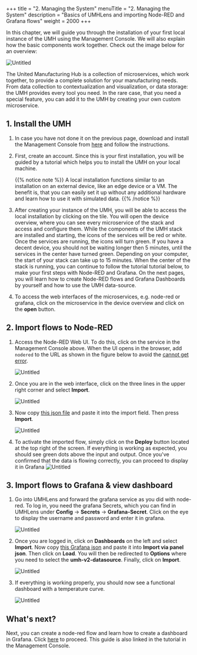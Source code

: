 +++
title = "2. Managing the System"
menuTitle = "2. Managing the System"
description = "Basics of UMHLens and importing Node-RED and Grafana flows"
weight = 2000
+++

  In this chapter, we will guide you through the installation of your first local 
  instance of the UMH using the Management Console. We will also explain how the
  basic components work together. Check out the image below for an overview:

![Untitled](/images/getstarted/managingTheSystem/getStartedUMHSimplifiedpng.png)

  The United Manufacturing Hub is a collection of microservices, which work
  together, to provide a complete solution for your manufacturing needs. From 
  data collection to contextualization and visualization, or data storage:
  the UMH provides every tool you need. In the rare case, that you need a special 
  feature, you can add it to the UMH by creating your own custom microservice.

## 1. Install the UMH

1. In case you have not done it on the previous page, download and install
   the Management Console from [here](https://mgmt.docs.umh.app/docs/getstarted/download/)
   and follow the instructions.
2. First, create an account. Since this is your first installation, you will be
   guided by a tutorial which helps you to install the UMH on your local machine.

   {{% notice note %}}
   A local installation functions similar to an installation on an external device,
   like an edge device or a VM. The benefit is, that you can easily set it up
   without any additional hardware and learn how to use it with simulated data.
   {{% /notice %}}

3. After creating your instance of the UMH, you will be able to access the local 
   installation by clicking on the tile.
   You will open the device overview, where you can see every microservice of
   the stack and access and configure them. While the components of the UMH 
   stack are installed and starting, the icons
   of the services will be red or white. Once the services are running, the icons 
   will turn green. If you have a decent device, you should not be
   waiting longer then 5 minutes, until the services in the center have turned
   green. Depending on your computer, the start of your stack can take up to
   15 minutes. When the center of the stack is running, you can continue to
   follow the tutorial tutorial below, to make your first steps with Node-RED 
   and Grafana. On the next pages, you will learn how to create Node-RED flows 
   and Grafana Dashboards by yourself and how to use the UMH data-source.

4. To access the web interfaces of the microservices, e.g. node-red or grafana, 
   click on the microservice in the device overview and click on the **open** 
   button.


## 2. Import flows to Node-RED
 
1. Access the Node-RED Web UI. To do this, click on the service in the 
   Management Console
   above. When the UI opens 
   in the browser, add `nodered` to the URL as shown in the figure below to
   avoid the [cannot get error](https://learn.umh.app/course/how-to-fix-cannot-get-error-in-node-red/).

   ![Untitled](/images/getstarted/managingTheSystem/getStartedManagingCannotGet.png?width=75%)

2. Once you are in the web interface, click on the three lines in the upper 
   right corner and select **Import**.

   ![Untitled](/images/getstarted/managingTheSystem/getStartedManagingImport.png?width=75%)

3. Now copy [this json file](/json/getstarted/noderedGetStarted.json) and paste
   it into the import field. Then press **Import**.

   ![Untitled](/images/getstarted/managingTheSystem/getStartedManagingPasteJson.png?width=75%)

4. To activate the imported flow, simply click on the **Deploy** button located
   at the top right of the screen. If everything is working as expected,
   you should see green dots above the input and output. Once you've confirmed 
   that the data is flowing correctly, you can proceed to display it in Grafana
   ![Untitled](/images/getstarted/managingTheSystem/getStartedManagingDeploy.png?width=75%)


## 3. Import flows to Grafana & view dashboard

1. Go into UMHLens and forward the grafana service as you did with node-red.
   To log in, you need the grafana Secrets, which you can find in UMHLens
   under **Config** -> **Secrets** -> **Grafana-Secret**. Click on the eye to
   display the username and password and enter it in grafana.

   ![Untitled](/images/getstarted/managingTheSystem/getStartedManagingGrafanaSecrets.png?width=75%)
2. Once you are logged in, click on **Dashboards** on the left and select
   **Import**. Now copy [this Grafana json](/json/getstarted/GrafanaGetStarted.json) and paste it into **Import via panel json**. Then click on **Load**. You will then be redirected to **Options** where you need to select the **umh-v2-datasource**. Finally, click on **Import**.

   ![Untitled](/images/getstarted/managingTheSystem/getStartedManagingGrafanaImport.png?width=75%)
3. If everything is working properly, you should now see a functional dashboard
   with a temperature curve.

   ![Untitled](/images/getstarted/managingTheSystem/getStartedManagingGrafanaDashboard.png?width=75%)


## What's next?

  Next, you can create a node-red flow and learn how to create a dashboard
  in Grafana. Click [here](/docs/getstarted/dataacquisitionmanipulation) 
  to proceed. This guide is also linked in the tutorial in the Management 
  Console.